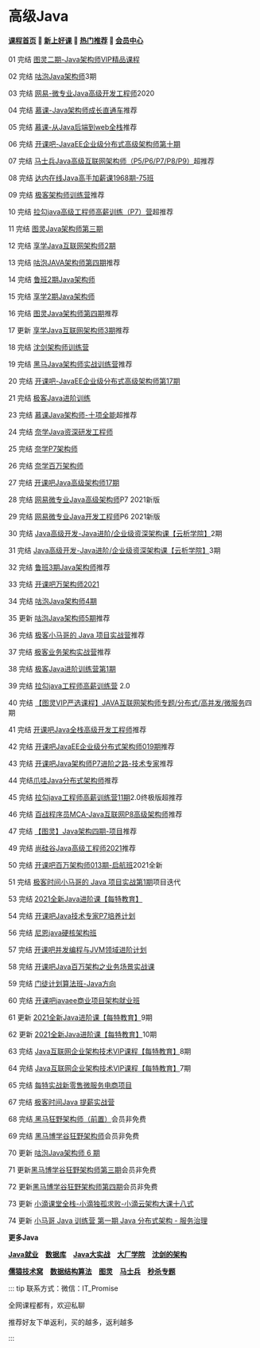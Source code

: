 # 高级Java

#### [**课程首页**](../../README.md) 💖 [**新上好课**](./xshk.md) 💖 [**热门推荐**](./rmtj.md) 💖 [**会员中心**](./vip.md)

01 完结 [图灵二期-Java架构师VIP精品课程](https://ke.qq.com/course/231516)

02 完结 [咕泡Java架构师](https://ke.qq.com/course/188630)3期

03 完结 [网易-微专业Java高级开发工程师](https://mooc.study.163.com/smartSpec/detail/1001485004.htm)2020

04 完结 [慕课-Java架构师成长直通车](https://class.imooc.com/sale/javaarchitect)推荐

05 完结 [慕课-从Java后端到web全栈](https://class.imooc.com/sale/javafullstack)推荐

06 完结 [开课吧-JavaEE企业级分布式高级架构师第十期](https://www.kaikeba.com/vipcourse/java)

07 完结 [马士兵Java高级互联网架构师（P5/P6/P7/P8/P9）](https://ke.qq.com/course/398381)超推荐

08 完结 [达内在线Java高手加薪课1968期-75班](http://www.tmooc.cn/course/300394.shtml)

09 完结 [极客架构师训练营](https://u.geekbang.org/subject/arch/1000388)推荐

10 完结 [拉勾java高级工程师高薪训练（P7）营](https://kaiwu.lagou.com/java_architect.html)超推荐

11 完结 [图灵Java架构师第三期](https://ke.qq.com/course/231516)

12 完结 [享学Java互联网架构师2期](https://ke.qq.com/course/287404)

13 完结 [咕泡JAVA架构师第四期](https://ke.qq.com/course/188630)推荐

14 完结 [鲁班2期Java架构师](https://ke.qq.com/course/323635#term_id=100499562)

15 完结 [享学2期Java架构师](https://ke.qq.com/course/287404)

16 完结 [图灵Java架构师第四期](https://ke.qq.com/course/231516)推荐

17 更新 [享学Java互联网架构师3期](https://ke.qq.com/course/287404)推荐

18 完结 [沈剑架构师训练营](https://www.jiagoushi.tech/detail/term_5ee4b1511ac29_g5N7NL/25)

19 完结 [黑马Java架构师实战训练营](https://www.boxuegu.com/course/comment-3224.html)推荐

20 完结 [开课吧-JavaEE企业级分布式高级架构师第17期](https://www.kaikeba.com/vipcourse/java)

21 完结 [极客Java进阶训练](https://u.geekbang.org/subject/java/1000579)

23 完结 [慕课Java架构师-十项全能](https://class.imooc.com/sale/javaalmighty)超推荐

24 完结 [奈学Java资深研发工程师](https://www.naixuejiaoyu.com/nap.html)

25 完结 [奈学P7架构师](https://www.naixuejiaoyu.com/nae.html)

26 完结 [奈学百万架构师](https://www.naixuejiaoyu.com/nam.html)

27 完结 [开课吧Java高级架构师17期](https://www.kaikeba.com/vipcourse/java)

28 完结 [网易微专业Java高级架构师](https://mooc.study.163.com/smartSpec/detail/1202858603.htm)P7 2021新版

29 完结 [网易微专业Java开发工程师](https://mooc.study.163.com/smartSpec/detail/1202867602.htm)P6 2021新版

30 完结 [Java高级开发-Java进阶/企业级资深架构课【云析学院】](https://ke.qq.com/course/295309)2期

31 完结 [Java高级开发-Java进阶/企业级资深架构课【云析学院】](https://ke.qq.com/course/295309)3期

32 完结 [鲁班3期Java架构师](https://ke.qq.com/course/323635)推荐

33 完结 [开课吧万架构师2021](https://www.kaikeba.com/course/vip/149)

34 完结 [咕泡Java架构师4期](https://ke.qq.com/course/188630)

35 更新 [咕泡Java架构师5期](https://ke.qq.com/course/188630)推荐

36 完结 [极客小马哥的 Java 项目实战营](https://u.geekbang.org/subject/java2nd/1000675)推荐

37 完结 [极客业务架构实战营](https://u.geekbang.org/subject/arch2nd)推荐

38 完结 [极客Java进阶训练营第1期](https://u.geekbang.org/subject/java/1000579)

39 完结 [拉勾java工程师高薪训练营](https://kaiwu.lagou.com/java_architect.html) 2.0

40 完结 [【图灵VIP严选课程】JAVA互联网架构师专题/分布式/高并发/微服务](https://ke.qq.com/course/231516)四期

41 完结 [开课吧Java全栈高级开发工程师](https://www.kaikeba.com/course/vip/222)推荐

42 完结 [开课吧JavaEE企业级分布式架构师019期](https://www.kaikeba.com/vipcourse/java)推荐

43 完结 [开课吧Java架构师P7进阶之路-技术专家](https://www.kaikeba.com/course/vip/220)推荐

44 完结[爪哇Java分布式架构师](http://www.zhaowaedu.com/#/page3_2)推荐

45 完结 [拉勾java工程师高薪训练营11期](https://kaiwu.lagou.com/java_architect.html)2.0终极版超推荐

46 完结 [百战程序员MCA-Java互联网P8高级架构师](http://www.itbaizhan.cn/course/javajg)推荐

47 完结 [【图灵】Java架构四期-项目](https://ke.qq.com/course/231516)推荐

49 完结 [尚硅谷Java高级工程师2021](http://www.atguigu.com/kecheng.shtml)推荐

50 完结 [开课吧百万架构师013期-启航班](https://www.kaikeba.com/course/vip/149)2021全新

51 完结 [极客时间小马哥的 Java 项目实战第1期](https://u.geekbang.org/subject/java2nd/1000675)项目迭代

53 完结 [2021全新Java进阶课【每特教育】](https://ke.qq.com/course/3451972)

54 完结 [开课吧Java技术专家P7培养计划](https://www.kaikeba.com/course/vip/598)

56 完结 [尼恩java硬核架构班](http://invalid.uri/)

57 完结 [开课吧并发编程与JVM领域进阶计划](https://www.kaikeba.com/course/vip/188)

58 完结 [开课吧Java百万架构之业务场景实战课](https://www.kaikeba.com/course/vip/189)

59 完结 [门徒计划算法班-Java方向](https://www.kaikeba.com/course/vip/700)

60 完结 [开课吧javaee商业项目架构就业班](https://www.kaikeba.com/course/vip/297)

61 更新 [2021全新Java进阶课【每特教育】](https://ke.qq.com/course/3451972)9期

62 更新 [2021全新Java进阶课【每特教育】](https://ke.qq.com/course/3451972)10期

63 完结 [Java互联网企业架构技术VIP课程【每特教育】](https://ke.qq.com/course/291872)8期

64 完结 [Java互联网企业架构技术VIP课程【每特教育】](https://ke.qq.com/course/291872)7期

65 完结 [每特实战新零售微服务电商项目](https://ke.qq.com/course/291872)

67 完结 [极客时间Java 提薪实战营](https://u.geekbang.org/subject/java3rd)

68 完结[ 黑马狂野架构师（前置）](https://www.boxuegu.com/course/detail-3275.html)会员非免费

69 完结 [黑马博学谷狂野架构师](https://www.boxuegu.com/subject/architect-01.html)会员非免费

70 更新 [咕泡Java架构师 6 期](https://ke.qq.com/course/188630)

71 更新[黑马博学谷狂野架构师第三期](https://www.boxuegu.com/subject/architect-01.html)会员非免费

72 更新[黑马博学谷狂野架构师第四期](https://www.boxuegu.com/subject/architect-01.html)会员非免费

73 更新 [小滴课堂全栈-小滴独孤求败-小滴云架构大课十八式](https://xdclass.net/videoDetailsPage?id=85)

74 更新 [小马哥 Java 训练营 第一期 Java 分布式架构 - 服务治理](https://mztp.yuque.com/docs/share/3b9d972e-8620-4209-83d6-d9186123f4ee)

**更多Java**

[**Java就业**](./JavaJY.md) [**数据库**](./bigData.md) [**Java大实战**](./javaDSZ.md) [**大厂学院**](./dcxy.md) [**沈剑的架构**](./sjjgs.md)

[**儒猿技术窝**](./ryjsw.md) [**数据结构算法**](./sjjgsf.md) [**图灵**](./tuling.md) [**马士兵**](./mashibing.md) [**秒杀专题**](./mszt.md)



::: tip
联系方式：微信：IT_Promise

全网课程都有，欢迎私聊

推荐好友下单返利，买的越多，返利越多

:::